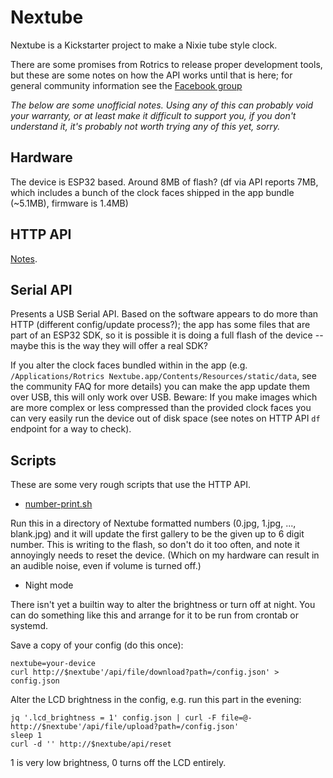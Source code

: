 # Nextube

Nextube is a Kickstarter project to make a Nixie tube style clock.

There are some promises from Rotrics to release proper development tools, but
these are some notes on how the API works until that is here; for general
community information see the [Facebook
group](https://www.facebook.com/groups/197056519103446)

*The below are some unofficial notes. Using any of this can probably void your
warranty, or at least make it difficult to support you, if you don't understand
it, it's probably not worth trying any of this yet, sorry.*

## Hardware

The device is ESP32 based. Around 8MB of flash? (df via API reports 7MB, which
includes a bunch of the clock faces shipped in the app bundle (~5.1MB),
firmware is 1.4MB)

## HTTP API

[Notes](http.md).

## Serial API

Presents a USB Serial API. Based on the software appears to do more than HTTP
(different config/update process?); the app has some files that are part of an
ESP32 SDK, so it is possible it is doing a full flash of the device -- maybe
this is the way they will offer a real SDK?

If you alter the clock faces bundled within in the app (e.g.
`/Applications/Rotrics Nextube.app/Contents/Resources/static/data`, see the
community FAQ for more details) you can make the app update them over USB, this
will only work over USB. Beware: If you make images which are more complex or
less compressed than the provided clock faces you can very easily run the
device out of disk space (see notes on HTTP API `df` endpoint for a way to
check).

## Scripts

These are some very rough scripts that use the HTTP API.

* [number-print.sh](number-print.sh)

Run this in a directory of Nextube formatted numbers (0.jpg, 1.jpg, ...,
blank.jpg) and it will update the first gallery to be the given up to 6 digit
number. This is writing to the flash, so don't do it too often, and note it
annoyingly needs to reset the device. (Which on my hardware can result in an
audible noise, even if volume is turned off.)

* Night mode

There isn't yet a builtin way to alter the brightness or turn off at night. You
can do something like this and arrange for it to be run from crontab or
systemd.

Save a copy of your config (do this once):

```
nextube=your-device
curl http://$nextube'/api/file/download?path=/config.json' > config.json
```

Alter the LCD brightness in the config, e.g. run this part in the evening:
```
jq '.lcd_brightness = 1' config.json | curl -F file=@- http://$nextube'/api/file/upload?path=/config.json'
sleep 1
curl -d '' http://$nextube/api/reset
```

1 is very low brightness, 0 turns off the LCD entirely.
